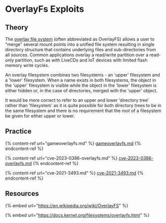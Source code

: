 # OverlayFs Exploits

## Theory

The [overlay file system](https://docs.kernel.org/filesystems/overlayfs.html) (often abbreviated as OverlayFS) allows a user to "merge" several mount points into a unified file system resulting in single directory structure that contains underlying files and sub-directories from all sources. Common applications overlay a read/write partition over a read-only partition, such as with LiveCDs and IoT devices with limited flash memory write cycles.

An overlay filesystem combines two filesystems - an 'upper' filesystem and a 'lower' filesystem. When a name exists in both filesystems, the object in the 'upper' filesystem is visible while the object in the 'lower' filesystem is either hidden or, in the case of directories, merged with the 'upper' object.

It would be more correct to refer to an upper and lower 'directory tree' rather than 'filesystem' as it is quite possible for both directory trees to be in the same filesystem and there is no requirement that the root of a filesystem be given for either upper or lower.

## Practice

{% content-ref url="gameoverlayfs.md" %}
[gameoverlayfs.md](gameoverlayfs.md)
{% endcontent-ref %}

{% content-ref url="cve-2023-0386-overlayfs.md" %}
[cve-2023-0386-overlayfs.md](cve-2023-0386-overlayfs.md)
{% endcontent-ref %}

{% content-ref url="cve-2021-3493.md" %}
[cve-2021-3493.md](cve-2021-3493.md)
{% endcontent-ref %}

## Resources

{% embed url="https://en.wikipedia.org/wiki/OverlayFS" %}

{% embed url="https://docs.kernel.org/filesystems/overlayfs.html" %}
